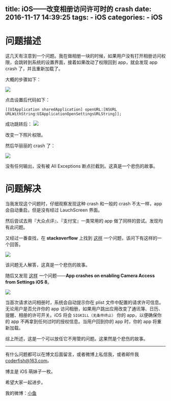 title: iOS——改变相册访问许可时的 crash
date: 2016-11-17 14:39:25
tags:
	- iOS
categories:
	- iOS
---

# 问题描述

这几天有注意到一个问题。我在做相册一块的时候，如果用户没有打开相册访问权限，会跳转到系统的设置界面，接着如果改动了权限回到 app，就会发现 app crash 了，并且重新加载了。

大概的步骤如下：

![](http://7xt4xp.com1.z0.glb.clouddn.com/blog_iOS%E2%80%94%E2%80%94%E6%94%B9%E5%8F%98%E7%9B%B8%E5%86%8C%E8%AE%BF%E9%97%AE%E8%AE%B8%E5%8F%AF%E6%97%B6%20crash%20%E9%97%AE%E9%A2%98-01.PNG-w375)

点击设置后代码如下：

<!-- More -->

```objc
[[UIApplication sharedApplication] openURL:[NSURL URLWithString:UIApplicationOpenSettingsURLString]];
```

成功跳转后：
![](http://7xt4xp.com1.z0.glb.clouddn.com/blog_iOS%E2%80%94%E2%80%94%E6%94%B9%E5%8F%98%E7%9B%B8%E5%86%8C%E8%AE%BF%E9%97%AE%E8%AE%B8%E5%8F%AF%E6%97%B6%20crash%20%E9%97%AE%E9%A2%98-02.png-w375)

改变一下照片权限。

然后华丽丽的 crash 了：

![](http://7xt4xp.com1.z0.glb.clouddn.com/blog_iOS%E2%80%94%E2%80%94%E6%94%B9%E5%8F%98%E7%9B%B8%E5%86%8C%E8%AE%BF%E9%97%AE%E8%AE%B8%E5%8F%AF%E6%97%B6%20crash%20%E9%97%AE%E9%A2%98-03.png)

没有任何输出，没有被 All Exceptions 断点拦截到。这真是一个悲伤的故事。

# 问题解决

当我发现这个问题时，仔细观察发现这种 crash 和一般的 crash 不太一样，app 会自动重启，但是没有经过 LauchScreen 界面。

然后尝试去用『大众点评』、『支付宝』一类常用的 app 做了同样的尝试。发现均有此问题。

又经过一番查找，在 **stackoverflow** 上找到 [这样](http://stackoverflow.com/questions/25611537/how-to-detect-changes-to-phauthorizationstatus) 一个问题，该问下有这样的一个回答。

![](http://7xt4xp.com1.z0.glb.clouddn.com/blog_iOS%E2%80%94%E2%80%94%E6%94%B9%E5%8F%98%E7%9B%B8%E5%86%8C%E8%AE%BF%E9%97%AE%E8%AE%B8%E5%8F%AF%E6%97%B6%20crash%20%E9%97%AE%E9%A2%98-04.png)

该问题无人解答，这真是一个悲伤的故事。

随后又发现 [这样](http://stackoverflow.com/questions/26115265/app-crashes-on-enabling-camera-access-from-settings-ios-8/) 一个问题——**App crashes on enabling Camera Access from Settings iOS 8**。

![](http://7xt4xp.com1.z0.glb.clouddn.com/blog_iOS%E2%80%94%E2%80%94%E6%94%B9%E5%8F%98%E7%9B%B8%E5%86%8C%E8%AE%BF%E9%97%AE%E8%AE%B8%E5%8F%AF%E6%97%B6%20crash%20%E9%97%AE%E9%A2%98-05.png)

当首次请求访问相册时，系统会自动提示你在 plist 文件中配置的请求许可信息。
无论用户是否允许你的 app 访问相册，如果用户跳出应用改变了通讯簿、日历、提醒、相册的许可开关。iOS 将会 `SIGKILL（无条件终止）` 你的 app，以便确保你的 app 不再拿到任何过时的授权信息。当用户回到你的 app 时，你的 app 将重新加载。

综上所述，这是一个可以放任它不用管的问题。这果然是个悲伤的故事。

------

有什么问题都可以在博文后面留言，或者微博上私信我，或者邮件我 <coderfish@163.com>。

博主是 iOS 萌妹子一枚。

希望大家一起进步。

我的微博：[小鱼](http://weibo.com/coderfish/)

